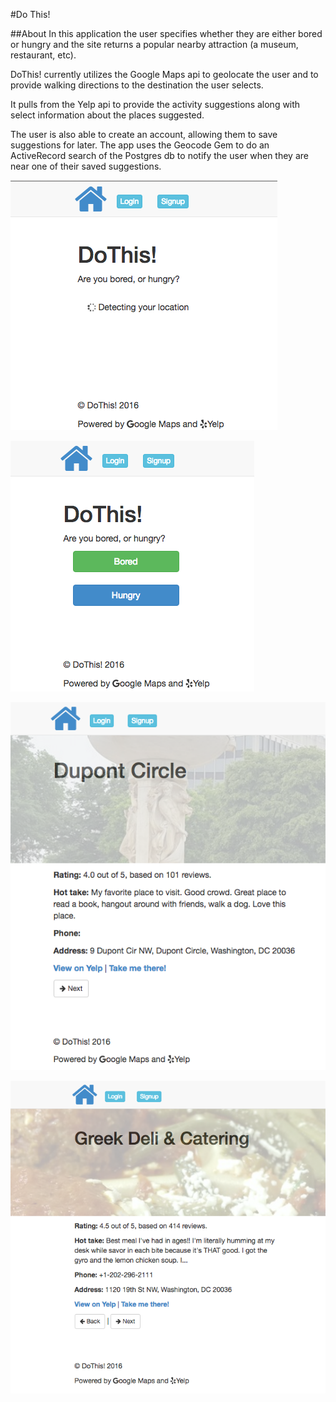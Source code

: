 #Do This!

##About
In this application the user specifies whether they are either bored or hungry
and the site returns a popular nearby attraction (a museum, restaurant, etc).

DoThis! currently utilizes the Google Maps api to geolocate the user and to
provide walking directions to the destination the user selects.

It pulls from the Yelp api to provide the activity suggestions along with select
information about the places suggested.

The user is also able to create an account, allowing them to save suggestions
for later. The app uses the Geocode Gem to do an ActiveRecord search of the
Postgres db to notify the user when they are near one of their saved suggestions.

![Loading user location](app/assets/images/Screenshot_2016-05-26_11.54.40.png?raw=true "Geolocating")

![Loading user location](app/assets/images/Screenshot_2016-05-26_11.55.12.png?raw=true "Hungry Result")

![Loading user location](app/assets/images/Screenshot_2016-05-26_11.55.49.png?raw=true "Bored Result")

![Loading user location](app/assets/images/Screenshot_2016-05-26_11.56.53.png?raw=true "Walking Directions")

